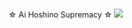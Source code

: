 ☆ Ai Hoshino Supremacy ☆
![](https://tenor.com/view/hoshino-ai-oshi-no-ko-anime-tehe-tehepero-gif-4768312457987671829)
